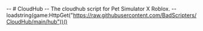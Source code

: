 -- # CloudHub
-- The cloudhub script for Pet Simulator X Roblox.
-- loadstring(game:HttpGet("https://raw.githubusercontent.com/BadScripters/CloudHub/main/hub"))()
